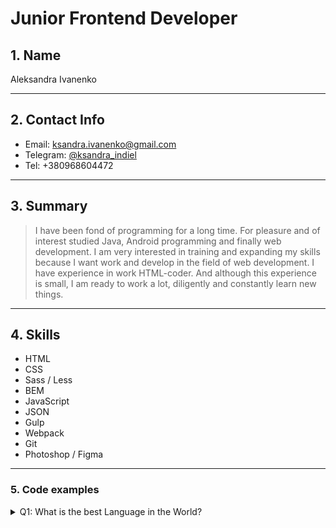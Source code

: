 # Junior Frontend Developer

## 1. Name
Aleksandra Ivanenko

---

## 2. Contact Info
- Email: ksandra.ivanenko@gmail.com
- Telegram: [@ksandra_indiel](https://t.me/ksandra_indiel)
- Tel: +380968604472

---

## 3. Summary
> I have been fond of programming for a long time. For pleasure and of interest studied Java, Android programming and finally web development. I am very interested in training and expanding my skills because I want work and develop in the field of web development.
> I have experience in work HTML-coder. And although this experience is small, I am ready to work a lot, diligently and constantly learn new things.

---

## 4. Skills
- HTML
- CSS
- Sass / Less
- BEM
- JavaScript
- JSON
- Gulp
- Webpack
- Git
- Photoshop / Figma

---

### 5. Code examples
<details>
<summary>Q1: What is the best Language in the World?</summary>
```javascript
var game = {
  width: 640,
  height: 360,
  ctx: undefined,
  platform: undefined,
  ball: undefined,

  block: function(x, y) {
    this.ctx.beginPath();
    this.ctx.rect(x, y, 64, 32);
    this.ctx.fillStyle = "lightblue";
    this.ctx.fill();
    this.ctx.closePath();
  },
  blocks: [],
  rows: 4,
  cols: 8,

  sprites: {
    background: undefined,
    platform: undefined,
    ball: undefined
  },
  init: function() {
    var canvas = document.getElementById('canvas');
    this.ctx = canvas.getContext("2d");
    window.addEventListener("keydown", function(evt) {
      if(evt.keyCode == 37) {
        game.platform.dx = -game.platform.speed; 
      } else if(evt.keyCode == 39) {
        game.platform.dx = game.platform.speed; 
      } else if(evt.keyCode == 32) {
        game.platform.releaseBall();
      }
    });
    window.addEventListener("keyup", function() {
      game.platform.stop();
    });
  },
  load: function() {
    for(let key in this.sprites) {
      this.sprites[key] = new Image();
      this.sprites[key].src = "./dist/img/" + key + ".png";
    }
  },
  create: function() {
    for (let row = 0; row < this.rows; row++) {
      for (let col = 0; col < this.cols; col++) {
        this.blocks.push({
          x: 68 * col + 50,
          y: 38 * row + 35,
          width: 64,
          height: 32
        });
      }
    }     
  },
  start: function(){
    this.init();
    this.load();
    this.create();
    this.run();
  },
  render: function() {
    this.ctx.clearRect(0, 0, this.width, this.height);
    this.ctx.drawImage(this.sprites.background, 0, 0);
    this.ctx.drawImage(this.sprites.platform, this.platform.x, this.platform.y);
    this.ctx.drawImage(this.sprites.ball, this.ball.x, this.ball.y);
    this.blocks.forEach(function(elem) {
      this.block(elem.x, elem.y);
    }, this);
  },
  update: function() {
    if(this.platform.dx) {
      this.platform.move();
    }
    if(this.ball.dx || this.ball.dy) {
      this.ball.move();
    }
    this.blocks.forEach(function(elem) {
      if(this.ball.collide(elem)) {
        this.ball.bumpBlock(elem);
      }
    }, this);
  },
  run: function() {
    this.update();
    this.render();
    window.requestAnimationFrame(function() {
      game.run();
    });
  }
};
```
</details>

---

### 6. Experience
Viral Digital Agency
-------------------------
Period | 10.2018 – 04.2019
Responsibility | Adaptive and cross-browser layout of sites according to the layout. Revitalizing pages using JavaScript.
Technologies | HTML5, CSS3, JavaScript, jQuery, JSON, WordPress, Twig

HTMLAcademy Projects
-------------------------
Gllacy | https://github.com/Indiel/Gllacy
Barbershop | https://github.com/Indiel/Barbershop
Kekstagram | https://github.com/Indiel/613417-kekstagram
Keksobooking | https://github.com/Indiel/613417-keksobooking

---

### 7. Education
- HTMLAcademy - Professional JavaScript, Level 1 (01.2018 – 03.2018)
- V. N. Karazin Kharkiv National University (09.2014 - 07.2018)

---

### 8. English
Pre-Intermediate (A2)